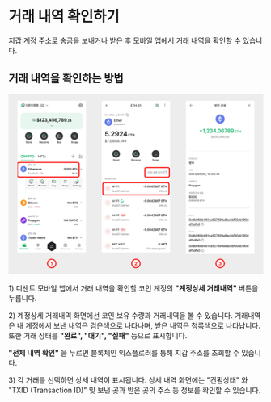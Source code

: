 # 거래 내역 확인하기

지갑 계정 주소로 송금을 보내거나 받은 후 모바일 앱에서 거래 내역을 확인할 수 있습니다.

## 거래 내역을 확인하는 방법&#x20;

![](<../.gitbook/assets/11 (7).png>)

1\) 디센트 모바일 앱에서 거래 내역을 확인할 코인 계정의 **"계정상세 거래내역"** 버튼을 누릅니다.

2\) 계정상세 거래내역 화면에선 코인 보유 수량과 거래내역을 볼 수 있습니다. 거래내역은 내 계정에서 보낸 내역은 검은색으로 나타나며, 받은 내역은 청록색으로 나타납니다. 또한 거래 상태를 **"완료", "대기", "실패"** 등으로 표시합니다.

**"전체 내역 확인"** 을 누르면 블록체인 익스플로러를 통해 지갑 주소를 조회할 수 있습니다.

3\) 각 거래를 선택하면 상세 내역이 표시됩니다. 상세 내역 화면에는 "컨펌상태" 와 "TXID (Transaction ID)" 및 보낸 곳과 받은 곳의 주소 등 정보를 확인할 수 있습니다.
